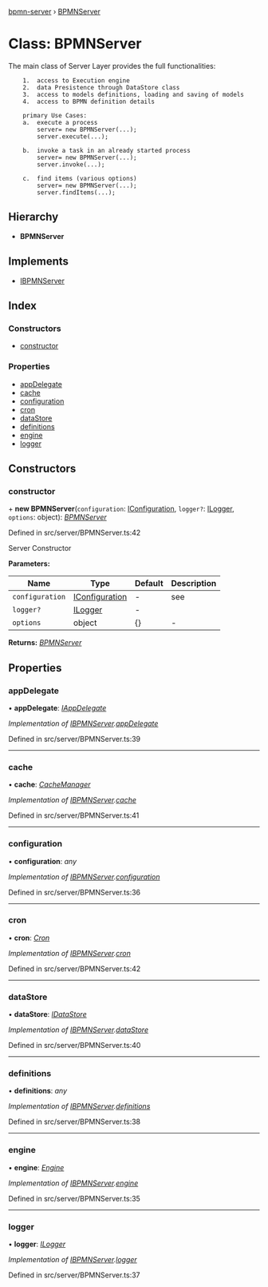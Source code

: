 [bpmn-server](../README.md) › [BPMNServer](bpmnserver.md)

# Class: BPMNServer

The main class of Server Layer
	provides the full functionalities:

		1.	access to Execution engine
		2.	data Presistence through DataStore class
		3.	access to models definitions, loading and saving of models
		4.	access to BPMN definition details

		primary Use Cases:
		a.	execute a process
			server= new BPMNServer(...);
			server.execute(...);

		b.	invoke a task in an already started process
			server= new BPMNServer(...);
			server.invoke(...);

		c.	find items (various options)
			server= new BPMNServer(...);
			server.findItems(...);

## Hierarchy

* **BPMNServer**

## Implements

* [IBPMNServer](../interfaces/ibpmnserver.md)

## Index

### Constructors

* [constructor](bpmnserver.md#constructor)

### Properties

* [appDelegate](bpmnserver.md#appdelegate)
* [cache](bpmnserver.md#cache)
* [configuration](bpmnserver.md#configuration)
* [cron](bpmnserver.md#cron)
* [dataStore](bpmnserver.md#datastore)
* [definitions](bpmnserver.md#definitions)
* [engine](bpmnserver.md#engine)
* [logger](bpmnserver.md#logger)

## Constructors

###  constructor

\+ **new BPMNServer**(`configuration`: [IConfiguration](../interfaces/iconfiguration.md), `logger?`: [ILogger](../interfaces/ilogger.md), `options`: object): *[BPMNServer](bpmnserver.md)*

Defined in src/server/BPMNServer.ts:42

Server Constructor

**Parameters:**

Name | Type | Default | Description |
------ | ------ | ------ | ------ |
`configuration` | [IConfiguration](../interfaces/iconfiguration.md) | - | see |
`logger?` | [ILogger](../interfaces/ilogger.md) | - |   |
`options` | object | {} | - |

**Returns:** *[BPMNServer](bpmnserver.md)*

## Properties

###  appDelegate

• **appDelegate**: *[IAppDelegate](../interfaces/iappdelegate.md)*

*Implementation of [IBPMNServer](../interfaces/ibpmnserver.md).[appDelegate](../interfaces/ibpmnserver.md#appdelegate)*

Defined in src/server/BPMNServer.ts:39

___

###  cache

• **cache**: *[CacheManager](cachemanager.md)*

*Implementation of [IBPMNServer](../interfaces/ibpmnserver.md).[cache](../interfaces/ibpmnserver.md#cache)*

Defined in src/server/BPMNServer.ts:41

___

###  configuration

• **configuration**: *any*

*Implementation of [IBPMNServer](../interfaces/ibpmnserver.md).[configuration](../interfaces/ibpmnserver.md#configuration)*

Defined in src/server/BPMNServer.ts:36

___

###  cron

• **cron**: *[Cron](cron.md)*

*Implementation of [IBPMNServer](../interfaces/ibpmnserver.md).[cron](../interfaces/ibpmnserver.md#cron)*

Defined in src/server/BPMNServer.ts:42

___

###  dataStore

• **dataStore**: *[IDataStore](../interfaces/idatastore.md)*

*Implementation of [IBPMNServer](../interfaces/ibpmnserver.md).[dataStore](../interfaces/ibpmnserver.md#datastore)*

Defined in src/server/BPMNServer.ts:40

___

###  definitions

• **definitions**: *any*

*Implementation of [IBPMNServer](../interfaces/ibpmnserver.md).[definitions](../interfaces/ibpmnserver.md#definitions)*

Defined in src/server/BPMNServer.ts:38

___

###  engine

• **engine**: *[Engine](engine.md)*

*Implementation of [IBPMNServer](../interfaces/ibpmnserver.md).[engine](../interfaces/ibpmnserver.md#engine)*

Defined in src/server/BPMNServer.ts:35

___

###  logger

• **logger**: *[ILogger](../interfaces/ilogger.md)*

*Implementation of [IBPMNServer](../interfaces/ibpmnserver.md).[logger](../interfaces/ibpmnserver.md#logger)*

Defined in src/server/BPMNServer.ts:37
